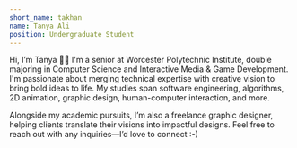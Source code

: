 ```yaml
---
short_name: takhan
name: Tanya Ali
position: Undergraduate Student
---
```


Hi, I’m Tanya 👋🏽 I'm a senior at Worcester Polytechnic Institute, double majoring in Computer Science and Interactive Media & Game Development. I'm passionate about merging technical expertise with creative vision to bring bold ideas to life. My studies span software engineering, algorithms, 2D animation, graphic design, human-computer interaction, and more. 

Alongside my academic pursuits, I’m also a freelance graphic designer, helping clients translate their visions into impactful designs. Feel free to reach out with any inquiries—I’d love to connect :-)